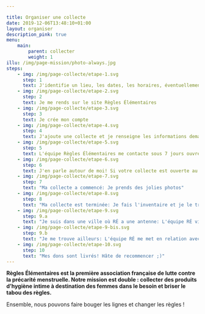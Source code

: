 ```yaml
---

title: Organiser une collecte
date: 2019-12-06T13:48:10+01:00
layout: organiser
description_pink: true
menu: 
    main:
        parent: collecter
        weight: 1
illu: /img/page-mission/photo-always.jpg
steps: 
    - img: /img/page-collecte/etape-1.svg
      step: 1
      text: J'identifie un lieu, les dates, les horaires, éventuellement des coéquipier.e.s
    - img: /img/page-collecte/etape-2.svg
      step: 2
      text: Je me rends sur le site Règles Élémentaires
    - img: /img/page-collecte/etape-3.svg
      step: 3
      text: Je crée mon compte
    - img: /img/page-collecte/etape-4.svg
      step: 4
      text: J'ajoute une collecte et je renseigne les informations demandées (au moins 15 jours avant le début de ma collecte)
    - img: /img/page-collecte/etape-5.svg
      step: 5
      text: L'équipe Règles Élémentaires me contacte sous 7 jours ouvrés. Après validation de ma collecte, je reçois le kit collecte par mail.
    - img: /img/page-collecte/etape-6.svg
      step: 6
      text: J'en parle autour de moi! Si votre collecte est ouverte au public, nous communiquerons dessus également.
    - img: /img/page-collecte/etape-7.svg
      step: 7
      text: "Ma collecte a commencé: Je prends des jolies photos"
    - img: /img/page-collecte/etape-8.svg
      step: 8
      text: "Ma collecte est terminée: Je fais l'inventaire et je le transmets avec les photos."
    - img: /img/page-collecte/etape-9.svg
      step: 9.a
      text: "Je suis dans une ville où RÉ a une antenne: L'équipe RÉ vient récupérer mes dons"
    - img: /img/page-collecte/etape-9-bis.svg
      step: 9.b
      text: "Je me trouve ailleurs: L'équipe RÉ me met en relation avec un partenaire redistributeur de son réseau"
    - img: /img/page-collecte/etape-10.svg
      step: 10
      text: "Mes dons sont livrés! Hâte de recommencer ;)"
---
```

**Règles Élémentaires est la première association française de lutte contre la précarité menstruelle. Notre mission est double : collecter des produits d’hygiène intime à destination des femmes dans le besoin et briser le tabou des règles.**

Ensemble, nous pouvons faire bouger les lignes et changer les règles ! 

